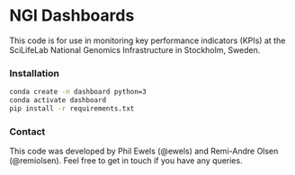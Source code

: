 # NGI Dashboards

This code is for use in monitoring key performance indicators (KPIs)
at the SciLifeLab National Genomics Infrastructure in Stockholm, Sweden.


### Installation

```bash
conda create -n dashboard python=3
conda activate dashboard
pip install -r requirements.txt
```

### Contact
This code was developed by Phil Ewels (@ewels) and
Remi-Andre Olsen (@remiolsen). 
Feel free to get in touch if you have any queries.
